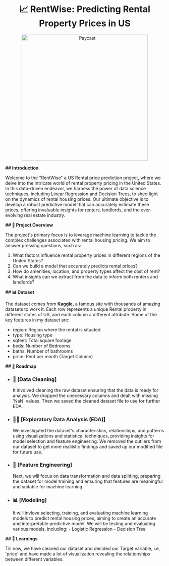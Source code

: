 <div align="center">

# 📈 RentWise: Predicting Rental Property Prices in US

<img align="center" src="https://github.com/kartik-kakar/US-Rental-Housing-Prediction/blob/db230e419eefd649fcedb277237c01697aa6615e/RentWise%20Logo.png" title="Paycast" alt="Paycast" width="400" height="400">

</div>


**## Introduction**

Welcome to the "RentWise" a US Rental price prediction project, where we delve into the intricate world of rental property pricing in the United States. In this data-driven endeavor, we harness the power of data science techniques, including Linear Regression and Decision Trees, to shed light on the dynamics of rental housing prices. Our ultimate objective is to develop a robust predictive model that can accurately estimate these prices, offering invaluable insights for renters, landlords, and the ever-evolving real estate industry.


**## 🎯 Project Overview**

The project's primary focus is to leverage machine learning to tackle the complex challenges associated with rental housing pricing. We aim to answer pressing questions, such as:

1. What factors influence rental property prices in different regions of the United States?
2. Can we build a model that accurately predicts rental prices?
3. How do amenities, location, and property types affect the cost of rent?
4. What insights can we extract from the data to inform both renters and landlords?


**## 📊 Dataset**

The dataset comes from **Kaggle**, a famous site with thousands of amazing datasets to work it. Each row represents a unique Rental property in different states of US, and each column a different attribute. Some of the key features in my dataset are:
  - region: Region where the rental is situated
  - type: Housing type
  - sqfeet: Total square footage
  - beds: Number of Bedrooms
  - baths: Number of bathrooms
  - price: Rent per month (Target Column)


**## 🚀 Roadmap**

  - ### 🧹 [Data Cleaning]
       It involved cleaning the raw dataset ensuring that the data is ready for analysis. We dropped the unecessary columns and dealt with missing 'NaN' values. Then we saved the cleaned dataset file to use for 
       further EDA.

  - ### 🕵️‍♂️ [Exploratory Data Analysis (EDA)]
       We investigated the dataset's characteristics, relationships, and patterns using visualizations and statistical techniques, providing insights for model selection and feature engineering. We removed the 
       outliers from our dataset to get more realilstic findings and saved up our modified file for future use. 

  - ### 🧠 [Feature Engineering]
       Next, we will focus on data transformation and data splitting, preparing the dataset for model training and ensuring that features are meaningful and suitable for machine learning.

  - ### 📊 [Modeling]
       It will invlove selecting, training, and evaluating machine learning models to predict rental housing prices, aiming to create an accurate and interpretable predictive model.
       We will be testing and evaluating various models, including:
          - Logistic Regression
          - Decision Tree

**## 📝 Learnings**

Till now, we have cleaned our dataset and decided our Target variable, i.e, 'price' and have made a lot of visualization revealing the relationships between different variables.














